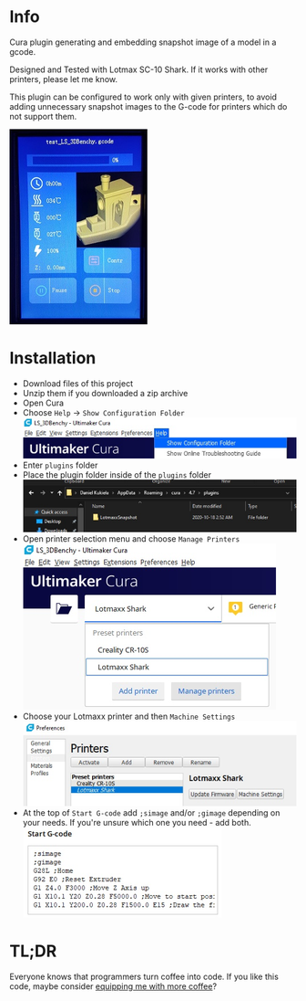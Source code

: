 # Info
Cura plugin generating and embedding snapshot image of a model in a gcode.

Designed and Tested with Lotmax SC-10 Shark. If it works with other printers, please let me know.

This plugin can be configured to work only with given printers, to avoid adding unnecessary snapshot images to the G-code for printers which do not support them.
 
![LCD with a snapshot image](images/lcd.jpg "LCD with a snapshot image")

# Installation
- Download files of this project
- Unzip them if you downloaded a zip archive
- Open Cura
- Choose `Help` -> `Show Configuration Folder`    
![Configuration Folder](images/cura_1.jpg "Configuration Folder")
- Enter `plugins` folder
- Place the plugin folder inside of the `plugins` folder  
![Plugin Folder](images/file_explorer_1.jpg "Plugin Folder")
- Open printer selection menu and choose `Manage Printers`  
![Manage printers](images/cura_2.jpg "Manage printers")
- Choose your Lotmaxx printer  and then `Machine Settings`  
![Machine Settings](images/cura_3.jpg "Machine Settings")
- At the top of `Start G-code` add `;simage` and/or `;gimage` depending on your needs. If you're unsure which one you need - add both.  
![G-code](images/cura_4.jpg "G-code")

# TL;DR
Everyone knows that programmers turn coffee into code. If you like this code, maybe consider [equipping me with more coffee](https://www.paypal.com/paypalme/danielkukiela)?
